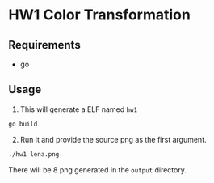 # HW1 Color Transformation

## Requirements
- go

## Usage

1. This will generate a ELF named `hw1`
```bash
go build
```
2. Run it and provide the source png as the first argument.
```bash
./hw1 lena.png
```

There will be 8 png generated in the `output` directory.